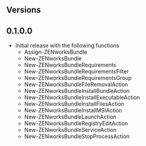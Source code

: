 ## Versions

## 0.1.0.0
*    Initial release with the following functions
     * Assign-ZENworksBundle
     * New-ZENworksBundle
     * New-ZENworksBundleRequirements
     * New-ZENworksBundleRequirementsFilter
     * New-ZENworksBundleRequirementsGroup
     * New-ZENworksBundleFileRemovalAction
     * New-ZENworksBundleInstallBundleAction
     * New-ZENworksBundleInstallExecutableAction
     * New-ZENworksBundleInstallFilesAction
     * New-ZENworksBundleInstallMSIAction
     * New-ZENworksBundleLaunchAction
     * New-ZENworksBundleRegistryEditAction
     * New-ZENworksBundleServiceAction
     * New-ZENworksBundleStopProcessAction